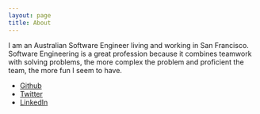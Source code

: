 ```yaml
---
layout: page
title: About
---
```


I am an Australian Software Engineer living and working in San Francisco. Software Engineering is a great profession because it combines teamwork with solving problems, the more complex the problem and proficient the team, the more fun I seem to have.

* [Github](https://github.com/davidkdickson)
* [Twitter](https://twitter.com/davidkdickson)
* [LinkedIn](http://au.linkedin.com/in/davidkdickson)
